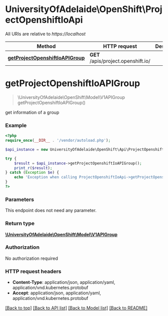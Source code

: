 # UniversityOfAdelaide\OpenShift\ProjectOpenshiftIoApi

All URIs are relative to *https://localhost*

Method | HTTP request | Description
------------- | ------------- | -------------
[**getProjectOpenshiftIoAPIGroup**](ProjectOpenshiftIoApi.md#getProjectOpenshiftIoAPIGroup) | **GET** /apis/project.openshift.io/ | 


# **getProjectOpenshiftIoAPIGroup**
> \UniversityOfAdelaide\OpenShift\Model\V1APIGroup getProjectOpenshiftIoAPIGroup()



get information of a group

### Example
```php
<?php
require_once(__DIR__ . '/vendor/autoload.php');

$api_instance = new UniversityOfAdelaide\OpenShift\Api\ProjectOpenshiftIoApi();

try {
    $result = $api_instance->getProjectOpenshiftIoAPIGroup();
    print_r($result);
} catch (Exception $e) {
    echo 'Exception when calling ProjectOpenshiftIoApi->getProjectOpenshiftIoAPIGroup: ', $e->getMessage(), PHP_EOL;
}
?>
```

### Parameters
This endpoint does not need any parameter.

### Return type

[**\UniversityOfAdelaide\OpenShift\Model\V1APIGroup**](../Model/V1APIGroup.md)

### Authorization

No authorization required

### HTTP request headers

 - **Content-Type**: application/json, application/yaml, application/vnd.kubernetes.protobuf
 - **Accept**: application/json, application/yaml, application/vnd.kubernetes.protobuf

[[Back to top]](#) [[Back to API list]](../../README.md#documentation-for-api-endpoints) [[Back to Model list]](../../README.md#documentation-for-models) [[Back to README]](../../README.md)

